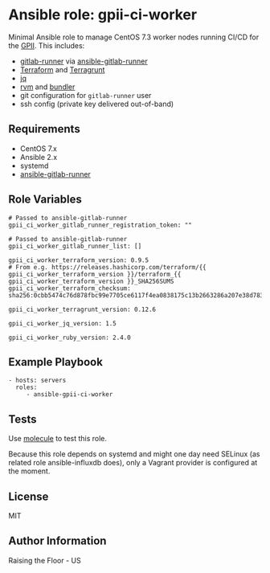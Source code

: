 Ansible role: gpii-ci-worker
===========================

Minimal Ansible role to manage CentOS 7.3 worker nodes running CI/CD for the [GPII](https://github.com/GPII). This includes:

  * [gitlab-runner](https://docs.gitlab.com/runner/) via [ansible-gitlab-runner](https://github.com/mrtyler/ansible-gitlab-runner)
  * [Terraform](https://www.terraform.io/) and [Terragrunt](https://github.com/gruntwork-io/terragrunt)
  * [jq](https://stedolan.github.io/jq/)
  * [rvm](https://rvm.io/) and [bundler](http://bundler.io/)
  * git configuration for `gitlab-runner` user
  * ssh config (private key delivered out-of-band)

Requirements
------------

 * CentOS 7.x
 * Ansible 2.x
 * systemd
 * [ansible-gitlab-runner](https://github.com/mrtyler/ansible-gitlab-runner)

Role Variables
--------------

```
# Passed to ansible-gitlab-runner
gpii_ci_worker_gitlab_runner_registration_token: ""

# Passed to ansible-gitlab-runner
gpii_ci_worker_gitlab_runner_list: []

gpii_ci_worker_terraform_version: 0.9.5
# From e.g. https://releases.hashicorp.com/terraform/{{ gpii_ci_worker_terraform_version }}/terraform_{{ gpii_ci_worker_terraform_version }}_SHA256SUMS
gpii_ci_worker_terraform_checksum: sha256:0cbb5474c76d878fbc99e7705ce6117f4ea0838175c13b2663286a207e38d783

gpii_ci_worker_terragrunt_version: 0.12.6

gpii_ci_worker_jq_version: 1.5

gpii_ci_worker_ruby_version: 2.4.0
```

Example Playbook
----------------

    - hosts: servers
      roles:
         - ansible-gpii-ci-worker

Tests
-----

Use [molecule](https://github.com/metacloud/molecule) to test this role.

Because this role depends on systemd and might one day need SELinux (as related role ansible-influxdb does), only a Vagrant provider is configured at the moment.

License
-------

MIT

Author Information
------------------

Raising the Floor - US
